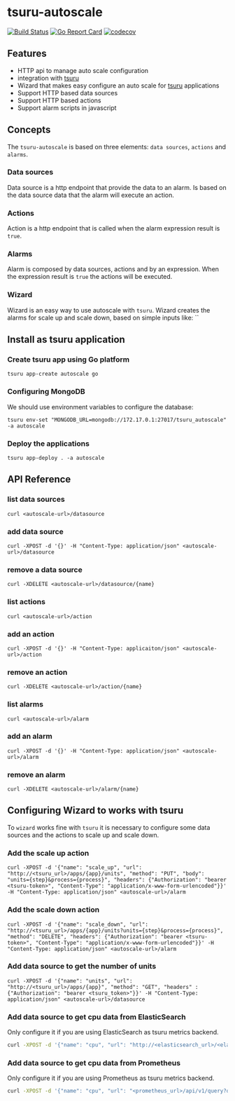 # tsuru-autoscale

[![Build Status](https://travis-ci.org/tsuru/tsuru-autoscale.png?branch=master)](https://travis-ci.org/tsuru/tsuru-autoscale)
[![Go Report Card](https://goreportcard.com/badge/github.com/tsuru/tsuru-autoscale)](https://goreportcard.com/report/github.com/tsuru/tsuru-autoscale)
[![codecov](https://codecov.io/gh/tsuru/tsuru-autoscale/branch/master/graph/badge.svg)](https://codecov.io/gh/tsuru/tsuru-autoscale)

## Features

* HTTP api to manage auto scale configuration
* integration with [tsuru](https://tsuru.io)
* Wizard that makes easy configure an auto scale for [tsuru](https://tsuru.io)
applications
* Support HTTP based data sources
* Support HTTP based actions
* Support alarm scripts in javascript

## Concepts

The `tsuru-autoscale` is based on three elements: `data sources`, `actions` and `alarms`.

### Data sources

Data source is a http endpoint that provide the data to an alarm. Is based on the
data source data that the alarm will execute an action.

### Actions

Action is a http endpoint that is called when the alarm expression result is `true`.

### Alarms

Alarm is composed by data sources, actions and by an expression. When the expression result is `true` the actions will be executed.

### Wizard

Wizard is an easy way to use autoscale with `tsuru`. Wizard creates the alarms
for scale up and scale down, based on simple inputs like: ``

## Install as tsuru application

### Create tsuru app using Go platform

```
tsuru app-create autoscale go
```

### Configuring MongoDB

We should use environment variables to configure the database:

```
tsuru env-set "MONGODB_URL=mongodb://172.17.0.1:27017/tsuru_autoscale" -a autoscale
```

### Deploy the applications

```
tsuru app-deploy . -a autoscale
```

## API Reference

### list data sources

```
curl <autoscale-url>/datasource
```

### add data source

```
curl -XPOST -d '{}' -H "Content-Type: application/json" <autoscale-url>/datasource
```

### remove a data source

```
curl -XDELETE <autoscale-url>/datasource/{name}
```

### list actions

```
curl <autoscale-url>/action
```

### add an action

```
curl -XPOST -d '{}' -H "Content-Type: applicaiton/json" <autoscale-url>/action
```

### remove an action

```
curl -XDELETE <autoscale-url>/action/{name}
```

### list alarms

```
curl <autoscale-url>/alarm
```

### add an alarm

```
curl -XPOST -d '{}' -H "Content-Type: application/json" <autoscale-url>/alarm
```

### remove an alarm

```
curl -XDELETE <autoscale-url>/alarm/{name}
```

## Configuring Wizard to works with tsuru

To `wizard` works fine with `tsuru` it is necessary to configure some data sources
and the actions to scale up and scale down.

### Add the scale up action

```
curl -XPOST -d '{"name": "scale_up", "url": "http://<tsuru_url>/apps/{app}/units", "method": "PUT", "body": "units={step}&process={process}", "headers": {"Authorization": "bearer <tsuru-token>", "Content-Type": "application/x-www-form-urlencoded"}}' -H "Content-Type: application/json" <autoscale-url>/alarm
```

### Add the scale down action

```
curl -XPOST -d '{"name": "scale_down", "url": "http://<tsuru_url>/apps/{app}/units?units={step}&process={process}", "method": "DELETE", "headers": {"Authorization": "bearer <tsuru-token>", "Content-Type": "application/x-www-form-urlencoded"}}' -H "Content-Type: application/json" <autoscale-url>/alarm
```

### Add data source to get the number of units

```
curl -XPOST -d '{"name": "units", "url": "http://<tsuru_url>/apps/{app}", "method": "GET", "headers" : {"Authorization": "bearer <tsuru_token>"}}' -H "Content-Type: application/json" <autoscale-url>/datasource
```

### Add data source to get cpu data from ElasticSearch

Only configure it if you are using ElasticSearch as tsuru metrics backend.

```bash
curl -XPOST -d '{"name": "cpu", "url": "http://<elasticsearch_url>/<elasticsearch_index>/cpu_max/_search", "method": "POST", "body" : "{\"size\":0, \"query\": {\"filtered\": {\"filter\": {\"bool\": {\"must\": [{\"range\": {\"value\": {\"lt\": 500}}},{ \"term\": {\"app.raw\": \"{app}\"}}, {\"term\": {\"process.raw\": \"{process}\"}}]}}}}, \"aggs\": {\"range\": {\"date_range\": {\"field\": \"@timestamp\", \"ranges\": [{\"from\": \"now-5m/m\", \"to\": \"now\"}]}, \"aggs\": {\"date\": {\"date_histogram\": {\"field\": \"@timestamp\", \"interval\": \"1m\"}, \"aggs\": {\"max\": {\"max\": {\"field\": \"value\"}}, \"avg\": {\"avg\": {\"field\": \"value\"}}}}}}}}", "public": true}' -H "Content-Type: application/json" <autoscale-url>/datasource
```

### Add data source to get cpu data from Prometheus

Only configure it if you are using Prometheus as tsuru metrics backend.

```bash
curl -XPOST -d '{"name": "cpu", "url": "<prometheus_url>/api/v1/query?query=max(irate(container_cpu_usage_seconds_total{container_label_tsuru_process_name=\"{process}\",container_label_tsuru_app_name=\"{app}\"}))*100&time=1475242592.104", "public": true}' -H "Content-Type: application/json" <autoscale-url>/datasource
```
